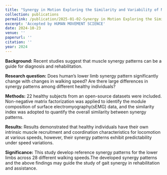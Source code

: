 ```yaml
---
title: "Synergy in Motion Exploring the Similarity and Variability of Muscle Synergy Patterns in Healthy Individuals"
collection: publications
permalink: /publication/2025-01-02-Synergy in Motion Exploring the Similarity and Variability of Muscle Synergy Patterns in Healthy Individuals
excerpt: 'Accepted by HUMAN MOVEMENT SCIENCE'
date: 2024-10-23
venue: ''
paperurl: ''
citation: ''
year: 2024
---
```


**Background:** Recent studies suggest that muscle synergy patterns can be a guide for diagnosis and rehabilitation. 

**Research question:** Does human’s lower limb synergy pattern significantly change with changes in walking speed? Are there large differences in synergy patterns among different healthy individuals?

**Methods:** 22 healthy subjects from an open-source datasets were included. Non-negative matrix factorization was applied to identify the module composition of surface electromyography(sEMG) data, and the similarity index was adopted to quantify the overall similarity between synergy patterns. 

**Results:** Results demonstrated that healthy individuals have their own intrinsic muscle recruitment and coordination characteristics for locomotion at various speeds, however, their synergy patterns exhibit predictability under speed variations. 

**Significance:** This study develop  reference synergy patterns for the lower limbs across 28 different walking speeds.The developed synergy patterns and the above findings may guide the study of gait synergy in rehabilitation and assistance.
